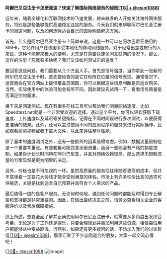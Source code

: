 **阿爾巴尼亞注册卡怎麽測速？快速了解国际网络服务的秘密[[TG💪+ @esim1088](https://t.me/s/esim1088)]**

近年来，随着全球化和互联网技术的飞速发展，越来越多的人开始关注海外网络服务，特别是那些能够提供高速稳定连接的服务。今天我们就来聊聊阿尔巴尼亚注册卡的测速问题，以及如何选择适合自己的国际网络解决方案。

首先，什么是阿尔巴尼亚注册卡？简单来说，这是一种可以在阿尔巴尼亚使用的SIM卡，它允许用户在该国享受本地化的移动网络服务。对于经常出差或旅行的人来说，这种卡能带来极大的便利，尤其是在需要快速访问互联网的情况下。那么，这样的注册卡究竟有多快呢？我们又该如何测试它的速度？

要回答这些问题，我们需要从几个方面入手。首先是信号强度。当你拿到一张新的阿尔巴尼亚注册卡时，首先要检查的是它在你所在位置的信号表现。通常情况下，运营商会在官方网站上提供覆盖范围图，你可以根据这些信息判断是否适合购买。当然，实际使用中的体验可能会有所不同，因此建议先试用一下，看看信号质量是否满足你的需求。

接下来是网速测试。现在有很多在线工具可以帮助我们测量网络速度，比如Speedtest.net就是一个非常受欢迎的选择。通过这个平台，你可以轻松获取下载速度、上传速度以及延迟等关键指标。记得在不同时间段进行多次测试，以便获得更准确的结果。此外，还可以尝试使用不同的应用程序和服务来进行实际操作，比如观看高清视频或者下载大文件，以此来评估整体性能。

除了基本的速度测试之外，还有一些额外的因素值得考虑。例如，数据流量限制也是一个重要考量点。有些套餐可能包含无限流量，而另一些则会有严格的额度控制。如果你计划长时间待在阿尔巴尼亚，并且对网络依赖较高，那么选择无限制流量的方案显然是更为明智的决定。

另外，价格也是不可忽视的一环。虽然高质量的服务往往伴随着更高的成本，但并不意味着一定要花大价钱才能享受到满意的体验。市场上有许多性价比高的选项可供挑选，关键是找到适合自己预算并且符合个人需求的产品。

最后值得一提的是客户服务。无论何时何地，遇到任何问题时都能及时得到专业解答和支持都是非常重要的。因此，在做出最终决策之前，请务必查看相关企业的客服评价以及售后保障措施。

综上所述，想要全面了解并正确使用阿尔巴尼亚注册卡，就需要从多角度出发综合考量。无论是为了工作还是娱乐，只要合理规划并善加利用这些资源，相信每位用户都能够从中受益匪浅。当然啦，如果还有更多疑问的话，不妨加入我们的讨论群组[[TG💪+ @esim1088](https://t.me/s/esim1088)]，那里汇聚了不少志同道合的朋友，大家一起交流心得吧！

[[TG💪+ @esim1088](https://t.me/s/esim1088) ![Image](https://i.postimg.cc/4NQfJmqS/Snipaste-2025-05-13-00-14-12.png)]